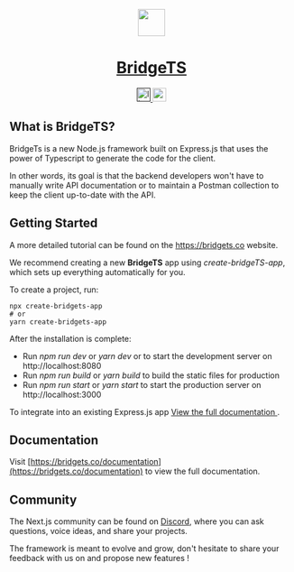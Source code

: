<p align="center">
  <a href="https://bridgets.co">
    <img src="http://bridgets.co/assets/logo-short.svg" height="48" />
    <h1 align="center">BridgeTS</h1>
  </a>
</p>

<p align="center">
  <a aria-label="License" href="">
    <img alt="license" src="http://bridgets.co/assets/license.svg" height="24"/>
  </a>
  <a aria-label="Join the community on Discord" href="https://discord.gg/8TjNYgKuta">
    <img alt="community" src="http://bridgets.co/assets/community.svg" height="24" />
  </a>
</p>

## What is BridgeTS?

BridgeTs is a new Node.js framework built on Express.js that uses the power of Typescript to generate the code for the client.

In other words, its goal is that the backend developers won't have to manually write API documentation or to maintain a Postman collection to keep the client up-to-date with the API.

## Getting Started

A more detailed tutorial can be found on the <a href="https://bridgets.co"> https://bridgets.co </a> website.

We recommend creating a new **BridgeTS** app using _create-bridgeTS-app_, which sets up everything automatically for you.

To create a project, run:

```
npx create-bridgets-app
# or
yarn create-bridgets-app
```

After the installation is complete:

- Run _npm run dev_ or _yarn dev_ or to start the development server on http://localhost:8080
- Run _npm run build_ or _yarn build_ to build the static files for production
- Run _npm run start_ or _yarn start_ to start the production server on http://localhost:3000

To integrate into an existing Express.js app <a href=""> View the full documentation </a>.

## Documentation

Visit [https://bridgets.co/documentation](https://bridgets.co/documentation) to view the full documentation.

## Community

The Next.js community can be found on [Discord](https://discord.gg/8TjNYgKuta), where you can ask questions, voice ideas, and share your projects.

The framework is meant to evolve and grow, don't hesitate to share your feedback with us on and propose new features !
